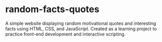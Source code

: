 # random-facts-quotes
A simple website displaying random motivational quotes and interesting facts using HTML, CSS, and JavaScript. Created as a learning project to practice front-end development and interactive scripting.

